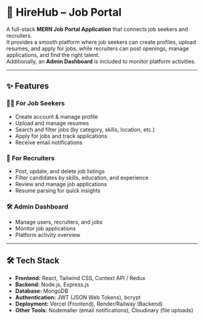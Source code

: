 # 🚀 HireHub – Job Portal

A full-stack **MERN Job Portal Application** that connects job seekers and recruiters.  
It provides a smooth platform where job seekers can create profiles, upload resumes, and apply for jobs, while recruiters can post openings, manage applications, and find the right talent.  
Additionally, an **Admin Dashboard** is included to monitor platform activities.

---

## ✨ Features

### 👨‍💻 For Job Seekers
- Create account & manage profile
- Upload and manage resumes
- Search and filter jobs (by category, skills, location, etc.)
- Apply for jobs and track applications
- Receive email notifications

### 🏢 For Recruiters
- Post, update, and delete job listings
- Filter candidates by skills, education, and experience
- Review and manage job applications
- Resume parsing for quick insights

### 🛠️ Admin Dashboard
- Manage users, recruiters, and jobs
- Monitor job applications
- Platform activity overview

---

## 🛠️ Tech Stack

- **Frontend:** React, Tailwind CSS, Context API / Redux  
- **Backend:** Node.js, Express.js  
- **Database:** MongoDB  
- **Authentication:** JWT (JSON Web Tokens), bcrypt  
- **Deployment:** Vercel (Frontend), Render/Railway (Backend)  
- **Other Tools:** Nodemailer (email notifications), Cloudinary (file uploads)
